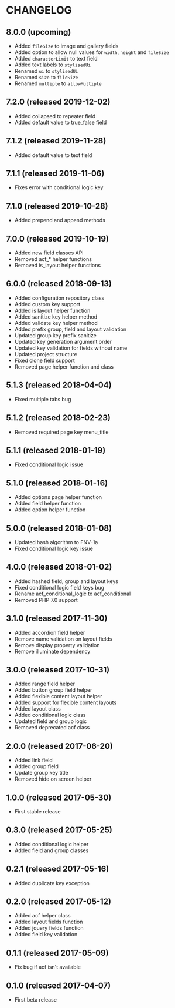 # CHANGELOG

## 8.0.0 (upcoming)

- Added `fileSize` to image and gallery fields
- Added option to allow null values for `width`, `height` and `fileSize`
- Added `characterLimit` to text field
- Added text labels to `stylisedUi`
- Renamed `ui` to `stylisedUi`
- Renamed `size` to `fileSize`
- Renamed `multiple` to `allowMultiple`

## 7.2.0 (released 2019-12-02)

- Added collapsed to repeater field
- Added default value to true_false field

## 7.1.2 (released 2019-11-28)

- Added default value to text field

## 7.1.1 (released 2019-11-06)

- Fixes error with conditional logic key

## 7.1.0 (released 2019-10-28)

- Added prepend and append methods

## 7.0.0 (released 2019-10-19)

- Added new field classes API
- Removed acf_* helper functions
- Removed is_layout helper functions

## 6.0.0 (released 2018-09-13)

- Added configuration repository class
- Added custom key support
- Added is layout helper function
- Added sanitize key helper method
- Added validate key helper method
- Added prefix group, field and layout validation
- Updated group key prefix sanitize
- Updated key generation argument order
- Updated key validation for fields without name
- Updated project structure
- Fixed clone field support
- Removed page helper function and class

## 5.1.3 (released 2018-04-04)

- Fixed multiple tabs bug

## 5.1.2 (released 2018-02-23)

- Removed required page key menu_title

## 5.1.1 (released 2018-01-19)

- Fixed conditional logic issue

## 5.1.0 (released 2018-01-16)

- Added options page helper function
- Added field helper function
- Added option helper function

## 5.0.0 (released 2018-01-08)

- Updated hash algorithm to FNV-1a
- Fixed conditional logic key issue

## 4.0.0 (released 2018-01-02)

- Added hashed field, group and layout keys
- Fixed conditional logic field keys bug
- Rename acf_conditional_logic to acf_conditional
- Removed PHP 7.0 support

## 3.1.0 (released 2017-11-30)

- Added accordion field helper
- Remove name validation on layout fields
- Remove display property validation
- Remove illuminate dependency

## 3.0.0 (released 2017-10-31)

- Added range field helper
- Added button group field helper
- Added flexible content layout helper
- Added support for flexible content layouts
- Added layout class
- Added conditional logic class
- Updated field and group logic
- Removed deprecated acf class

## 2.0.0 (released 2017-06-20)

- Added link field
- Added group field
- Update group key title
- Removed hide on screen helper

## 1.0.0 (released 2017-05-30)

- First stable release

## 0.3.0 (released 2017-05-25)

- Added conditional logic helper
- Added field and group classes

## 0.2.1 (released 2017-05-16)

- Added duplicate key exception 

## 0.2.0 (released 2017-05-12)

- Added acf helper class
- Added layout fields function
- Added jquery fields function
- Added field key validation

## 0.1.1 (released 2017-05-09)

- Fix bug if acf isn't available

## 0.1.0 (released 2017-04-07)

- First beta release
